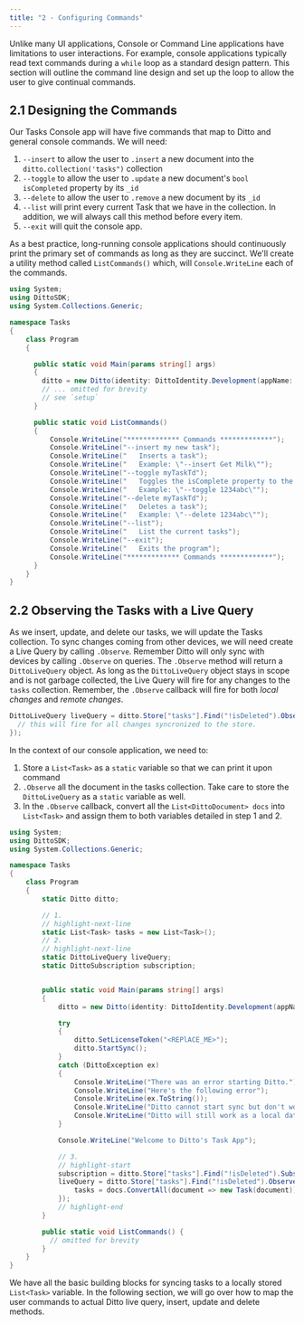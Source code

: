```yaml
---
title: "2 - Configuring Commands"
---
```


Unlike many UI applications, Console or Command Line applications have limitations to user interactions. For example, console applications typically read text commands during a `while` loop as a standard design pattern. This section will outline the command line design and set up the loop to allow the user to give continual commands.

## 2.1 Designing the Commands

Our Tasks Console app will have five commands that map to Ditto and general console commands. We will need:

1. `--insert` to allow the user to `.insert` a new document into the `ditto.collection('tasks")` collection
2. `--toggle` to allow the user to `.update` a new document's `bool isCompleted` property by its `_id`
3. `--delete` to allow the user to `.remove` a new document by its `_id`
4. `--list` will print every current Task that we have in the collection. In addition, we will always call this method before every item.
5. `--exit` will quit the console app.

As a best practice, long-running console applications should continuously print the primary set of commands as long as they are succinct. We'll create a utility method called `ListCommands()` which, will `Console.WriteLine` each of the commands.

```csharp title="Program.cs"
using System;
using DittoSDK;
using System.Collections.Generic;

namespace Tasks
{
    class Program
    {

      public static void Main(params string[] args)
      {
        ditto = new Ditto(identity: DittoIdentity.Development(appName: "live.ditto.tasks"));
        // ... omitted for brevity
        // see `setup`
      }

      public static void ListCommands()
      {
          Console.WriteLine("************* Commands *************");
          Console.WriteLine("--insert my new task");
          Console.WriteLine("   Inserts a task");
          Console.WriteLine("   Example: \"--insert Get Milk\"");
          Console.WriteLine("--toggle myTaskTd");
          Console.WriteLine("   Toggles the isComplete property to the opposite value");
          Console.WriteLine("   Example: \"--toggle 1234abc\"");
          Console.WriteLine("--delete myTaskTd");
          Console.WriteLine("   Deletes a task");
          Console.WriteLine("   Example: \"--delete 1234abc\"");
          Console.WriteLine("--list");
          Console.WriteLine("   List the current tasks");
          Console.WriteLine("--exit");
          Console.WriteLine("   Exits the program");
          Console.WriteLine("************* Commands *************");
      }
    }
}
```

## 2.2 Observing the Tasks with a Live Query

As we insert, update, and delete our tasks, we will update the Tasks collection. To sync changes coming from other devices, we will need create a Live Query by calling `.Observe`. Remember Ditto will only sync with devices by calling `.Observe` on queries. The `.Observe` method will return a `DittoLiveQuery` object. As long as the `DittoLiveQuery` object stays in scope and is not garbage collected, the Live Query will fire for any changes to the `tasks` collection. Remember, the `.Observe` callback will fire for both _local changes_ and _remote changes_.

```csharp
DittoLiveQuery liveQuery = ditto.Store["tasks"].Find("!isDeleted").ObserveLocal((docs, _event) => {
  // this will fire for all changes syncronized to the store.
});
```

In the context of our console application, we need to:

1. Store a `List<Task>` as a `static` variable so that we can print it upon command
2. `.Observe` all the document in the tasks collection. Take care to store the `DittoLiveQuery` as a `static` variable as well.
3. In the `.Observe` callback, convert all the `List<DittoDocument> docs` into `List<Task>` and assign them to both variables detailed in step 1 and 2.

```csharp title="Program.cs"
using System;
using DittoSDK;
using System.Collections.Generic;

namespace Tasks
{
    class Program
    {
        static Ditto ditto;

        // 1.
        // highlight-next-line
        static List<Task> tasks = new List<Task>();
        // 2.
        // highlight-next-line
        static DittoLiveQuery liveQuery;
        static DittoSubscription subscription;


        public static void Main(params string[] args)
        {
            ditto = new Ditto(identity: DittoIdentity.Development(appName: "live.ditto.tasks"));

            try
            {
                ditto.SetLicenseToken("<REPlACE_ME>");
                ditto.StartSync();
            }
            catch (DittoException ex)
            {
                Console.WriteLine("There was an error starting Ditto.");
                Console.WriteLine("Here's the following error");
                Console.WriteLine(ex.ToString());
                Console.WriteLine("Ditto cannot start sync but don't worry.");
                Console.WriteLine("Ditto will still work as a local database.");
            }

            Console.WriteLine("Welcome to Ditto's Task App");

            // 3.
            // highlight-start
            subscription = ditto.Store["tasks"].Find("!isDeleted").Subscribe()
            liveQuery = ditto.Store["tasks"].Find("!isDeleted").ObserveLocal((docs, _event) => {
                tasks = docs.ConvertAll(document => new Task(document));
            });
            // highlight-end
        }

        public static void ListCommands() {
          // omitted for brevity
        }
    }
}

```

We have all the basic building blocks for syncing tasks to a locally stored `List<Task>` variable. In the following section, we will go over how to map the user commands to actual Ditto live query, insert, update and delete methods.
